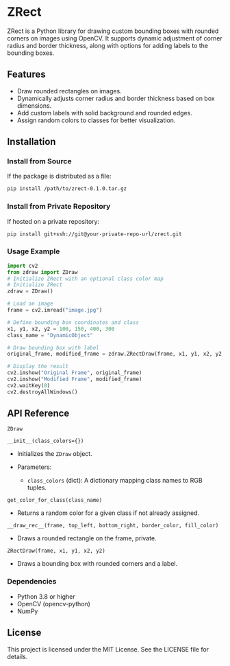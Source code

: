 # ZRect

ZRect is a Python library for drawing custom bounding boxes with rounded corners on images using OpenCV. It supports dynamic adjustment of corner radius and border thickness, along with options for adding labels to the bounding boxes.

## Features

- Draw rounded rectangles on images.
- Dynamically adjusts corner radius and border thickness based on box dimensions.
- Add custom labels with solid background and rounded edges.
- Assign random colors to classes for better visualization.

## Installation

### Install from Source
If the package is distributed as a file:
```bash
pip install /path/to/zrect-0.1.0.tar.gz
```

### Install from Private Repository
If hosted on a private repository:

```bash
pip install git+ssh://git@your-private-repo-url/zrect.git
```

### Usage Example

```python
import cv2
from zdraw import ZDraw
# Initialize ZRect with an optional class color map
# Initialize ZRect
zdraw = ZDraw()

# Load an image
frame = cv2.imread("image.jpg")

# Define bounding box coordinates and class
x1, y1, x2, y2 = 100, 150, 400, 300
class_name = "DynamicObject"

# Draw bounding box with label
original_frame, modified_frame = zdraw.ZRectDraw(frame, x1, y1, x2, y2, class_name, return_original_frame)

# Display the result
cv2.imshow("Original Frame", original_frame)
cv2.imshow("Modified Frame", modified_frame)
cv2.waitKey(0)
cv2.destroyAllWindows()
```

## API Reference

`ZDraw`

`__init__(class_colors={})`

- Initializes the `ZDraw` object.
- Parameters:

    - `class_colors` (dict): A dictionary mapping class names to RGB tuples.

`get_color_for_class(class_name)`
- Returns a random color for a given class if not already assigned.

`__draw_rec__(frame, top_left, bottom_right, border_color, fill_color)`
- Draws a rounded rectangle on the frame, private.

`ZRectDraw(frame, x1, y1, x2, y2)`
- Draws a bounding box with rounded corners and a label.

### Dependencies
- Python 3.8 or higher
- OpenCV (opencv-python)
- NumPy

## License
This project is licensed under the MIT License. See the LICENSE file for details.